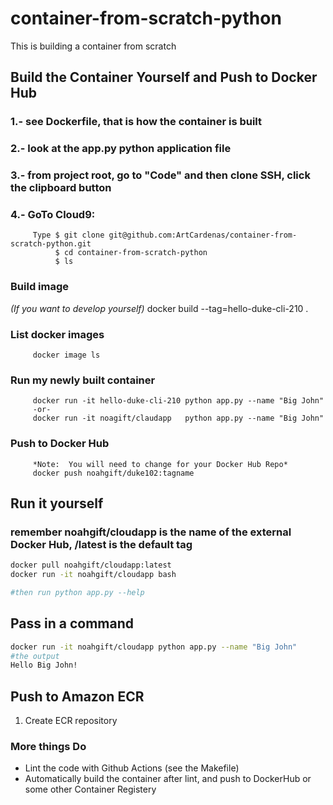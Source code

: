 # container-from-scratch-python
This is building a container from scratch

## Build the Container Yourself and Push to Docker Hub
### 1.- see Dockerfile, that is how the container is built
### 2.- look at the app.py python application file
### 3.- from project root, go to "Code" and then clone SSH, click the clipboard button
### 4.- GoTo Cloud9:
         Type $ git clone git@github.com:ArtCardenas/container-from-scratch-python.git
              $ cd container-from-scratch-python
              $ ls

### Build image
*(If you want to develop yourself)* 
docker build --tag=hello-duke-cli-210 .

### List docker images
         docker image ls

### Run my newly built container

         docker run -it hello-duke-cli-210 python app.py --name "Big John"
         -or-
         docker run -it noagift/claudapp   python app.py --name "Big John"

### Push to Docker Hub

         *Note:  You will need to change for your Docker Hub Repo*
         docker push noahgift/duke102:tagname

## Run it yourself
### remember noahgift/cloudapp is the name of the external Docker Hub, /latest is the default tag 

```bash
docker pull noahgift/cloudapp:latest
docker run -it noahgift/cloudapp bash 

#then run python app.py --help
```

## Pass in a command

```bash
docker run -it noahgift/cloudapp python app.py --name "Big John"
#the output
Hello Big John!
```

## Push to Amazon ECR

1.  Create ECR repository


### More things Do

* Lint the code with Github Actions (see the Makefile)
* Automatically build the container after lint, and push to DockerHub or some other Container Registery



